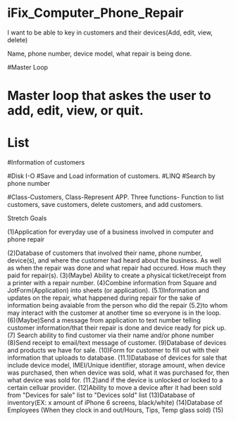 # iFix_Computer_Phone_Repair

I want to be able to key in customers and their devices(Add, edit, view, delete)

Name, phone number, device model, what repair is being done.

#Master Loop
#   Master loop that askes the user to add, edit, view, or quit.

# List 
#Information of customers

#Disk I-O 
#Save and Load information of customers.
#LINQ 
#Search by phone number

#Class-Customers, Class-Represent APP. Three functions- Function to list customers, save customers, delete customers, and add customers. 








Stretch Goals




(1)Application for everyday use of a business involved in computer and phone repair

(2)Database of customers that involved their name, phone number, device(s), and where the customer had heard about the business. As well as when the repair was done and what repair had occured. How much they paid for repair(s). 
(3)(Maybe) Ability to create a physical ticket/receipt from a printer with a repair number. 
(4)Combine information from Square and JotForm(Application) into sheets (or application).
(5.1)Information and updates on the repair, what happened during repair for the sake of information being avaiable from the person who did the repair
(5.2)to whom may interact with the customer at another time so everyone is in the loop.
(6)(Maybe)Send a message from application to text number telling customer information/that their repair is done and device ready for pick up.
(7) Search ability to find customer via their name and/or phone number 
(8)Send receipt to email/text message of customer. 
(9)Database of devices and products we have for sale.
(10)Form for customer to fill out with their information that uploads to database. 
(11.1)Database of devices for sale that include device model, IMEI/Unique identifier, storage amount, when device was purchased, then when device was sold, what it was purchased for, then what device was sold for.
(11.2)and if the device is unlocked or locked to a certain celluar provider.
(12)Ability to move a device after it had been sold from "Devices for sale" list to "Devices sold" list
(13)Database of inventory(EX: x amount of iPhone 6 screens, black/white)
(14)Database of Employees (When they clock in and out/Hours, Tips, Temp glass sold)
(15)


